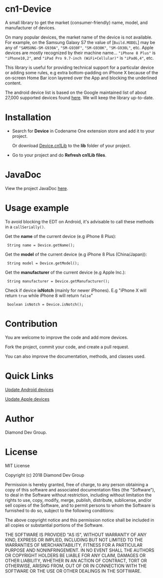 # cn1-Device
A small library to get the market (consumer-friendly) name, model, and manufacturer of devices.

On many popular devices, the market name of the device is not available.
For example, on the Samsung Galaxy S7 the value of [`Build.MODEL`] may be any of `"SAMSUNG-SM-G930A"`, `"SM-G930F"`, `"SM-G930K"`, `"SM-G930L"`, etc.
Apple devices are mostly recognized by their machine name... `"iPhone 8 Plus"` is `"iPhone10,2"`, and `"iPad Pro 9.7-inch (WiFi+Cellular)"` is `"iPad6,4"`, etc.

This library is useful for providing technical support for a particular device or adding some rules, e.g extra bottom-padding on iPhone X because of the on-screen Home Bar icon layered over the App and blocking the underlined content.

The android device list is based on the Google maintained list of about 27,000 supported devices found [here][1]. We will keep the library up-to-date.

Installation
============

 - Search for **Device** in Codename One extension store and add it to your project.

   Or download  [Device.cn1Lib][2] to the **lib** folder of your project.

 - Go to your project and do **Refresh cn1Lib files**.


JavaDoc
=======

View the project JavaDoc [here][3].


Usage example
=============

To avoid blocking the EDT on Android, it's advisable to call these methods in a `callSerially()`.

Get the **name** of the current device (e.g iPhone 8 Plus):
 
     String name = Device.getName();
    
Get the **model** of the current device (e.g iPhone 8 Plus (China/Japan)):
 
     String model = Device.getModel();
    
Get the **manufacturer** of the current device (e.g Apple Inc.):
 
     String manufacturer = Device.getManufacturer();

Check if device **isNotch** (mainly for newer iPhones). E.g "iPhone X will return `true` while iPhone 8 will return `false`"

     boolean isNotch = Device.isNotch();


Contribution
============

You are welcome to improve the code and add more devices.

Fork the project, commit your code, and create a pull request.

You can also improve the documentation, methods, and classes used.


Quick Links
===========
[Update Android devices][4]

[Update Apple devices][5]

Author
======

Diamond Dev Group.


License
=======

MIT License

Copyright (c) 2018 Diamond Dev Group

Permission is hereby granted, free of charge, to any person obtaining a copy
of this software and associated documentation files (the "Software"), to deal
in the Software without restriction, including without limitation the rights
to use, copy, modify, merge, publish, distribute, sublicense, and/or sell
copies of the Software, and to permit persons to whom the Software is
furnished to do so, subject to the following conditions:

The above copyright notice and this permission notice shall be included in all
copies or substantial portions of the Software.

THE SOFTWARE IS PROVIDED "AS IS", WITHOUT WARRANTY OF ANY KIND, EXPRESS OR
IMPLIED, INCLUDING BUT NOT LIMITED TO THE WARRANTIES OF MERCHANTABILITY,
FITNESS FOR A PARTICULAR PURPOSE AND NONINFRINGEMENT. IN NO EVENT SHALL THE
AUTHORS OR COPYRIGHT HOLDERS BE LIABLE FOR ANY CLAIM, DAMAGES OR OTHER
LIABILITY, WHETHER IN AN ACTION OF CONTRACT, TORT OR OTHERWISE, ARISING FROM,
OUT OF OR IN CONNECTION WITH THE SOFTWARE OR THE USE OR OTHER DEALINGS IN THE
SOFTWARE.


  [1]: https://support.google.com/googleplay/answer/1727131?hl=en
  [2]: https://github.com/diamondobama/CN1-Device/blob/master/Device.cn1lib?raw=true
  [3]: https://diamondobama.github.io/apidocs/CN1-Device
  [4]: https://github.com/diamonddevgroup/CN1-Device/tree/master/native/android
  [5]: https://github.com/diamonddevgroup/CN1-Device/blob/master/native/ios/DeviceList.plist

